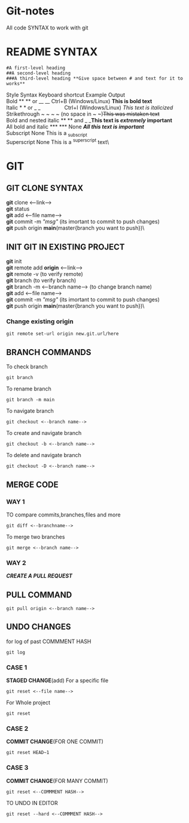 # Git-notes
All code SYNTAX to work with git 

# README SYNTAX
```
#A first-level heading
##A second-level heading
###A third-level heading **Give space between # and text for it to works**
```

Style	Syntax	Keyboard shortcut	Example	Output\
Bold	** ** or __ __	 Ctrl+B (Windows/Linux)	**This is bold text**\
Italic	* * or _ _     	  Ctrl+I (Windows/Linux)	_This text is italicized_\
Strikethrough	~ ~ ~ ~ (no space in ~ ~)~~This was mistaken text~~	\
Bold and nested italic	** ** and _ _**This text is _extremely_ important**\
All bold and italic	*** ***	None	***All this text is important***\
Subscript	<sub> </sub>	None	This is a <sub>subscript</sub>\
Superscript	<sup> </sup>	None	This is a <sup>superscript</sup> text\


# GIT
## GIT CLONE SYNTAX

**git**  clone <--link-->\
**git**  status \
**git**  add  <--file name-->\
**git**  commit -m *"msg"*  (its imortant to commit to push changes)\
**git**  push origin __main__(master{branch you want to push})\

## INIT GIT IN EXISTING PROJECT
**git**  init \
**git** remote add __origin__ <--link-->\
**git**  remote -v (to verify remote)\
**git**  branch (to verify branch)\
**git**  branch -m <--branch name-->  (to change branch name)\
**git**  add  <--file name-->\
**git**  commit -m *"msg"*  (its imortant to commit to push changes)\
**git**  push origin __main__(master{branch you want to push})\
### Change existing origin
```
git remote set-url origin new.git.url/here
```
## BRANCH COMMANDS
To check branch
```
git branch 
```
To rename branch
```
git branch -m main 
```
To navigate branch 
```
git checkout <--branch name--> 
```
To create and navigate branch 
```
git checkout -b <--branch name--> 
```
To delete and navigate branch 
```
git checkout -D <--branch name--> 
```
## MERGE CODE

### WAY 1
TO compare commits,branches,files and more
```
git diff <--branchname-->
```
To merge two branches
```
git merge <--branch name-->
```

### WAY 2

***CREATE A PULL REQUEST***

## PULL COMMAND
```
git pull origin <--branch name-->
```
## UNDO CHANGES
for log of past COMMMENT HASH
```
git log
```
### CASE 1
**STAGED CHANGE**(add)
For a specific file
```
git reset <--file name-->
```
For Whole project
```
git reset
```
### CASE 2
**COMMIT CHANGE**(FOR ONE COMMIT)
```
git reset HEAD~1
```
### CASE 3
**COMMIT CHANGE**(FOR MANY COMMIT)
```
git reset <--COMMMENT HASH-->
```
TO UNDO IN EDITOR
```
git reset --hard <--COMMMENT HASH-->
```








